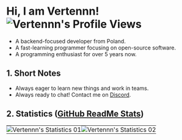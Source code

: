# Hi, I am Vertennn! <img src="https://komarev.com/ghpvc/?username=verbelowski" alt="Vertennn's Profile Views">
- A backend-focused developer from Poland.
- A fast-learning programmer focusing on open-source software.
- A programming enthusiast for over 5 years now.

## 1. Short Notes
- Always eager to learn new things and work in teams.
- Always ready to chat! Contact me on [Discord](https://discord.com/users/1118126429356445738).

## 2. Statistics ([GitHub ReadMe Stats](https://github.com/anuraghazra/github-readme-stats))
<table>
  <tr>
    <td style="padding: 0; width: 50%;">
      <img src="https://github-readme-stats.vercel.app/api?username=verbelowski&count_private=true&disable_animations=true&hide=contribs&hide_border=true&hide_title=true&show_icons=true&theme=dracula" alt="Vertennn's Statistics 01">
    </td>
    <td style="padding: 0; width: 50%;">
      <img src="https://github-readme-stats.vercel.app/api/pin/?username=verbelowski&count_private=true&disable_animations=true&hide_border=true&hide_title=true&repo=starlight&show_icons=true&theme=dracula" alt="Vertennn's Statistics 02">
    </td>
  </tr>
</table>
